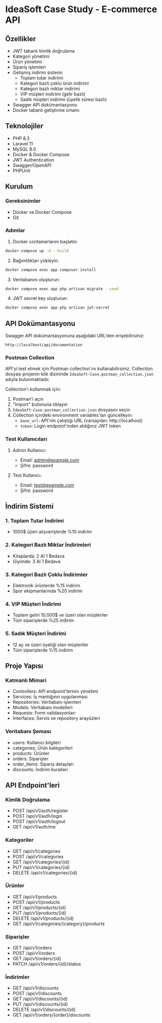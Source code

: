 # IdeaSoft Case Study - E-commerce API

## Özellikler

- JWT tabanlı kimlik doğrulama
- Kategori yönetimi
- Ürün yönetimi
- Sipariş işlemleri
- Gelişmiş indirim sistemi:
  - Toplam tutar indirimi
  - Kategori bazlı çoklu ürün indirimi
  - Kategori bazlı miktar indirimi
  - VIP müşteri indirimi (gelir bazlı)
  - Sadık müşteri indirimi (üyelik süresi bazlı)
- Swagger API dokümantasyonu
- Docker tabanlı geliştirme ortamı

## Teknolojiler

- PHP 8.3
- Laravel 11
- MySQL 8.0
- Docker & Docker Compose
- JWT Authentication
- Swagger/OpenAPI
- PHPUnit

## Kurulum

### Gereksinimler

- Docker ve Docker Compose
- Git

### Adımlar

1. Docker containerlarını başlatın:
```bash
docker-compose up -d --build
```

2. Bağımlılıkları yükleyin:
```bash
docker compose exec app composer install
```

3. Veritabanını oluşturun:
```bash
docker compose exec app php artisan migrate --seed
```

4. JWT secret key oluşturun:
```bash
docker compose exec app php artisan jwt:secret
```

## API Dokümantasyonu

Swagger API dokümantasyonuna aşağıdaki URL'den erişebilirsiniz:
```
http://localhost/api/documentation
```

### Postman Collection

API'yi test etmek için Postman collection'ını kullanabilirsiniz. Collection dosyası projenin kök dizininde `IdeaSoft-Case.postman_collection.json` adıyla bulunmaktadır.

Collection'ı kullanmak için:
1. Postman'i açın
2. "Import" butonuna tıklayın
3. `IdeaSoft-Case.postman_collection.json` dosyasını seçin
4. Collection içindeki environment variables'ları güncelleyin:
   - `base_url`: API'nin çalıştığı URL (varsayılan: http://localhost)
   - `token`: Login endpoint'inden aldığınız JWT token

### Test Kullanıcıları

1. Admin Kullanıcı:
   - Email: admin@example.com
   - Şifre: password

2. Test Kullanıcı:
   - Email: test@example.com
   - Şifre: password

## İndirim Sistemi

### 1. Toplam Tutar İndirimi
- 1000$ üzeri alışverişlerde %10 indirim

### 2. Kategori Bazlı Miktar İndirimleri
- Kitaplarda: 2 Al 1 Bedava
- Giyimde: 3 Al 1 Bedava

### 3. Kategori Bazlı Çoklu İndirimler
- Elektronik ürünlerde %15 indirim
- Spor ekipmanlarında %20 indirim

### 4. VIP Müşteri İndirimi
- Toplam geliri 10,000$ ve üzeri olan müşteriler
- Tüm siparişlerde %25 indirim

### 5. Sadık Müşteri İndirimi
- 12 ay ve üzeri üyeliği olan müşteriler
- Tüm siparişlerde %15 indirim

## Proje Yapısı

### Katmanlı Mimari
- Controllers: API endpoint'lerinin yönetimi
- Services: İş mantığının uygulanması
- Repositories: Veritabanı işlemleri
- Models: Veritabanı modelleri
- Requests: Form validasyonları
- Interfaces: Servis ve repository arayüzleri

### Veritabanı Şeması
- users: Kullanıcı bilgileri
- categories: Ürün kategorileri
- products: Ürünler
- orders: Siparişler
- order_items: Sipariş detayları
- discounts: İndirim kuralları

## API Endpoint'leri

### Kimlik Doğrulama
- POST /api/v1/auth/register
- POST /api/v1/auth/login
- POST /api/v1/auth/logout
- GET /api/v1/auth/me

### Kategoriler
- GET /api/v1/categories
- POST /api/v1/categories
- GET /api/v1/categories/{id}
- PUT /api/v1/categories/{id}
- DELETE /api/v1/categories/{id}

### Ürünler
- GET /api/v1/products
- POST /api/v1/products
- GET /api/v1/products/{id}
- PUT /api/v1/products/{id}
- DELETE /api/v1/products/{id}
- GET /api/v1/categories/{category}/products

### Siparişler
- GET /api/v1/orders
- POST /api/v1/orders
- GET /api/v1/orders/{id}
- PATCH /api/v1/orders/{id}/status

### İndirimler
- GET /api/v1/discounts
- POST /api/v1/discounts
- GET /api/v1/discounts/{id}
- PUT /api/v1/discounts/{id}
- DELETE /api/v1/discounts/{id}
- GET /api/v1/orders/{order}/discounts